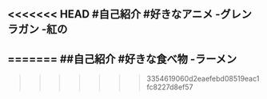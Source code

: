 <<<<<<< HEAD
#自己紹介
#好きなアニメ
-グレンラガン
-紅の
-
=======
##自己紹介
#好きな食べ物
-ラーメン
-
>>>>>>> 3354619060d2eaefebd08519eac1fc8227d8ef57

